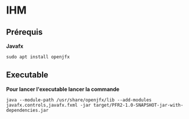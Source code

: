 # IHM

## Prérequis

**Javafx**
```
sudo apt install openjfx
```

## Executable

**Pour lancer l'executable lancer la commande**
```
java --module-path /usr/share/openjfx/lib --add-modules javafx.controls,javafx.fxml -jar target/PFR2-1.0-SNAPSHOT-jar-with-dependencies.jar
```
